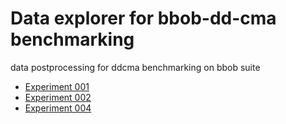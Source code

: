 # Data explorer for bbob-dd-cma benchmarking
data postprocessing for ddcma benchmarking on bbob suite

- [Experiment 001]('./experiment001/index.html')
- [Experiment 002]('./experiment002/index.html')
- [Experiment 004]('./experiment004/index.html')
